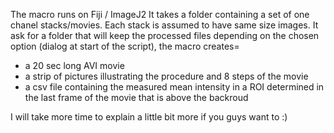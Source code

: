 The macro runs on Fiji / ImageJ2
It takes a folder containing a set of one chanel stacks/movies. Each stack is assumed to have same size images.
It ask for a folder that will keep the processed files
depending on the chosen option (dialog at start of the script), the macro creates=
- a 20 sec long AVI movie 
- a strip of pictures illustrating the procedure and 8 steps of the movie
- a csv file containing the measured mean intensity in a ROI determined in the last frame of the movie that is above the backroud

I will take more time to explain a little bit more if you guys want to :)

